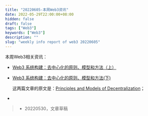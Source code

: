 ```yaml
---
title: "20220605-本周Web3资讯"
date: 2022-05-29T22:00:00+08:00
hidden: false
draft: false
tags: ["Web3"]
keywords: ["Web3"]
description: ""
slug: "weekly info report of web3 20220605"
---
```


本周Web3相关资讯：

- [Web3 系统构建：去中心化的原则、模型和方法（上）](https://www.163.com/dy/article/H8KC7PQV0511D3QS.html)

- [Web3 系统构建：去中心化的原则、模型和方法(下)](http://yun.win80.net/portal/article/index/id/7215/cid/2.html)

  这两篇文章的原文是：[Principles and Models of Decentralization](https://a16z.com/wp-content/uploads/2022/04/principles-and-models-of-decentralization_miles-jennings_a16zcrypto.pdf)；

  

<!--more-->

- 


> - 20220530，文章草稿
